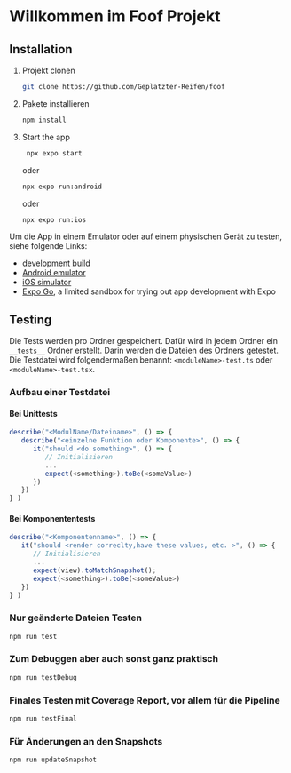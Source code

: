 # Willkommen im Foof Projekt

## Installation
1. Projekt clonen
   ```bash
   git clone https://github.com/Geplatzter-Reifen/foof
   ```

2. Pakete installieren
   ```bash
   npm install
   ```

2. Start the app
   ```bash
    npx expo start
   ```
   oder
   ```bash
   npx expo run:android
   ```
   oder 
   ```bash
   npx expo run:ios
   ```
Um die App in einem Emulator oder auf einem physischen Gerät zu testen, siehe folgende Links:
- [development build](https://docs.expo.dev/develop/development-builds/introduction/)
- [Android emulator](https://docs.expo.dev/workflow/android-studio-emulator/)
- [iOS simulator](https://docs.expo.dev/workflow/ios-simulator/)
- [Expo Go](https://expo.dev/go), a limited sandbox for trying out app development with Expo

## Testing
Die Tests werden pro Ordner gespeichert. Dafür wird in jedem Ordner ein `__tests__` Ordner erstellt. Darin werden die Dateien des Ordners getestet. Die Testdatei wird folgendermaßen benannt: `<moduleName>-test.ts` oder `<moduleName>-test.tsx`. 

### Aufbau einer Testdatei
#### Bei Unittests
```typescript
describe("<ModulName/Dateiname>", () => {
   describe("<einzelne Funktion oder Komponente>", () => {
      it("should <do something>", () => {
         // Initialisieren
         ...
         expect(<something>).toBe(<someValue>)
      })
   })
} )
```

#### Bei Komponententests
```typescript
describe("<Komponentenname>", () => {
   it("should <render correclty,have these values, etc. >", () => {
      // Initialisieren
      ...
      expect(view).toMatchSnapshot();
      expect(<something>).toBe(<someValue>)
   })
} )
```

### Nur geänderte Dateien Testen
   ```bash
   npm run test
   ```
### Zum Debuggen aber auch sonst ganz praktisch
   ```bash
   npm run testDebug
   ```
### Finales Testen mit Coverage Report, vor allem für die Pipeline
   ```bash
   npm run testFinal
   ```
### Für Änderungen an den Snapshots
   ```bash
   npm run updateSnapshot
   ```
